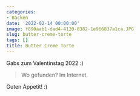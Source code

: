 ```yaml
---
categories:
- Backen
date: '2022-02-14 00:00:00'
image: f890aab1-dad4-4120-8382-1e966837a1ca.JPG
slug: butter-creme-torte
tags: []
title: Butter Creme Torte
---
```



Gabs zum Valentinstag 2022 :)

> Wo gefunden? Im Internet.

Guten Appetit! :)